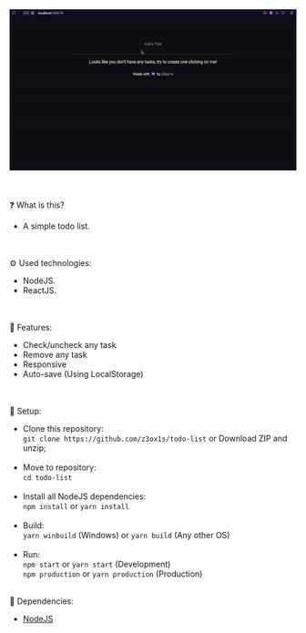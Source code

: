 <img src="./images/screenshot.gif" width="650">

<br><br>
❓ What is this?
- A simple todo list.

<br><br>
⚙️ Used technologies:
- NodeJS.
- ReactJS.

<br><br>
📌 Features:
- Check/uncheck any task
- Remove any task
- Responsive
- Auto-save (Using LocalStorage)

<br><br>
🔧 Setup:
- Clone this repository:<br>
`git clone https://github.com/z3ox1s/todo-list` or Download ZIP and unzip;<br><br>
- Move to repository:<br>
`cd todo-list`<br><br>
- Install all NodeJS dependencies:<br>
`npm install` or `yarn install`<br><br>
- Build:<br>
`yarn winbuild` (Windows) or `yarn build` (Any other OS)<br><br>
- Run:<br>
`npm start` or `yarn start` (Development)<br>
`npm production` or `yarn production` (Production)<br><br>

📖 Dependencies:
- <a href="https://nodejs.org">NodeJS</a>

